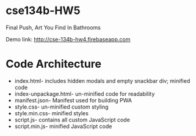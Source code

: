 # cse134b-HW5
Final Push, Art You Find In Bathrooms

Demo link: 
<http://cse-134b-hw4.firebaseapp.com>

# Code Architecture
* index.html- includes hidden modals and empty snackbar div; minified code
* index-unpackage.html- un-minified code for readability
* manifest.json- Manifest used for building PWA
* style.css- un-minified custom styling
* style.min.css- minified styles
* script.js- contains all custom JavaScript code
* script.min.js- minified JavaScript code
